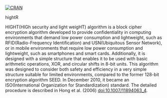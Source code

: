 <!-- badges: start -->
[![CRAN](https://www.r-pkg.org/badges/version/hightR)](https://cran.r-project.org/package=hightR)
  <!-- badges: end -->

hightR


HIGHT(HIGh security and light weigHT) algorithm is a block cipher encryption algorithm developed to provide confidentiality in computing environments that demand low power consumption and lightweight, such as RFID(Radio-Frequency Identification) and USN(Ubiquitous Sensor Network), or in mobile environments that require low power consumption and lightweight, such as smartphones and smart cards. Additionally, it is designed with a simple structure that enables it to be used with basic arithmetic operations, XOR, and circular shifts in 8-bit units. This algorithm was designed to consider both safety and efficiency in a very simple structure suitable for limited environments, compared to the former 128-bit encryption algorithm SEED. In December 2010, it became an ISO(International Organization for Standardization) standard. The detailed procedure is described in Hong et al. (2006) <doi:10.1007/11894063_4>.

